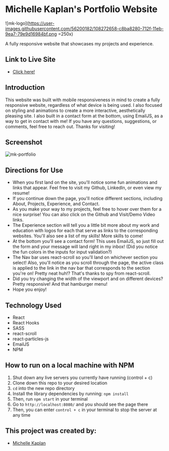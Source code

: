 # Michelle Kaplan's Portfolio Website

![mk-logo](https://user-images.githubusercontent.com/56200182/108272658-c8ba8280-712f-11eb-9ea7-79e9d16984bf.png =250x)

A fully responsive website that showcases my projects and experience.
## Link to Live Site
- [Click here!](https://michellekaplan.dev)

## Introduction
This website was built with mobile responsiveness in mind to create a fully responsive website, regardless of what device is being used. I also focused on styling and animations to create a more interactive, aesthetically pleasing site. I also built in a contact form at the bottom, using EmailJS, as a way to get in contact with me! If you have any questions, suggestions, or comments, feel free to reach out. Thanks for visiting!

## Screenshot
![mk-portfolio](https://user-images.githubusercontent.com/56200182/108271091-87c16e80-712d-11eb-80a1-54bb9190a02a.png)

## Directions for Use
- When you first land on the site, you'll notice some fun animations and links that appear. Feel free to visit my Github, LinkedIn, or even view my resume!
- If you continue down the page, you'll notice different sections, including About, Projects, Experience, and Contact.
- As you make your way to my projects, feel free to hover over them for a nice surprise! You can also click on the Github and Visit/Demo Video links.
- The Experience section will tell you a little bit more about my work and education with logos for each that serve as links to the corresponding websites. You'll also see a list of my skills! More skills to come!
- At the bottom you'll see a contact form! This uses EmailJS, so just fill out the form and your message will land right in my inbox! (Did you notice the fun colors in the inputs for input validation?)
- The Nav bar uses react-scroll so you'll land on whichever section you select! Also, you'll notice as you scroll through the page, the active class is applied to the link in the nav bar that corresponds to the section you're on! Pretty neat huh!? That's thanks to spy from react-scroll.
- Did you try changing the width of the viewport and on different devices? Pretty responsive! And that hamburger menu!
- Hope you enjoy!

## Technology Used
- React
- React Hooks
- SASS
- react-scroll
- react-particles-js
- EmailJS
- NPM

## How to run on a local machine with NPM

1. Shut down any live servers you currently have running (control + c)
2. Clone down this repo to your desired location
3. ```cd``` into the new repo directory
4. Install the library dependencies by running: ```npm install```
5. Then, run `npm start` in your terminal
6. Go to `http://localhost:8080/` and you should see the page there
7. Then, you can enter `control + c` in your terminal to stop the server at any time

## This project was created by:

- [Michelle Kaplan](https://github.com/MichelleKaplan7)

